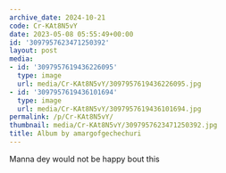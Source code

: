 ```yaml
---
archive_date: 2024-10-21
code: Cr-KAt8N5vY
date: 2023-05-08 05:55:49+00:00
id: '3097957623471250392'
layout: post
media:
- id: '3097957619436226095'
  type: image
  url: media/Cr-KAt8N5vY/3097957619436226095.jpg
- id: '3097957619436101694'
  type: image
  url: media/Cr-KAt8N5vY/3097957619436101694.jpg
permalink: /p/Cr-KAt8N5vY/
thumbnail: media/Cr-KAt8N5vY/3097957623471250392.jpg
title: Album by amargofgechechuri
---
```


Manna dey would not be happy bout this